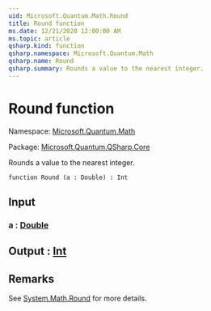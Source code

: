 ```yaml
---
uid: Microsoft.Quantum.Math.Round
title: Round function
ms.date: 12/21/2020 12:00:00 AM
ms.topic: article
qsharp.kind: function
qsharp.namespace: Microsoft.Quantum.Math
qsharp.name: Round
qsharp.summary: Rounds a value to the nearest integer.
---
```


# Round function

Namespace: [Microsoft.Quantum.Math](xref:Microsoft.Quantum.Math)

Package: [Microsoft.Quantum.QSharp.Core](https://nuget.org/packages/Microsoft.Quantum.QSharp.Core)


Rounds a value to the nearest integer.

```qsharp
function Round (a : Double) : Int
```


## Input

### a : [Double](xref:microsoft.quantum.lang-ref.double)





## Output : [Int](xref:microsoft.quantum.lang-ref.int)



## Remarks

See [System.Math.Round](https://docs.microsoft.com/dotnet/api/system.math.round) for more details.